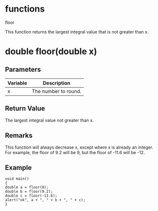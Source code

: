 # functions

floor

  


This function returns the largest integral value that is not greater than x.

# double floor(double x)

## Parameters

Variable| Description  
---|---  
x | The number to round.  
  
## Return Value

The largest integral value not greater than x.

## Remarks

This function will always decrease x, except where x is already an integer. For example, the floor of 9.2 will be 9, but the floor of -11.6 will be -12.

## Example
    
    
    void main()
    {
    double a = floor(8);
    double b = floor(9.2);
    double c = floor(-11.6);
    alert("ok", a + ", " + b + ", " + c);
    }
    
